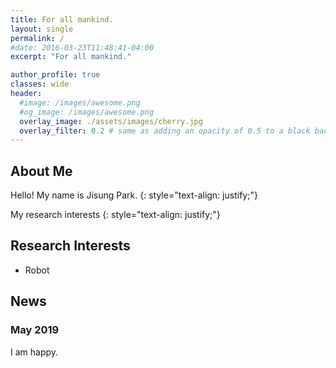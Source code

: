 ```yaml
---
title: For all mankind.
layout: single
permalink: /
#date: 2016-03-23T11:48:41-04:00
excerpt: "For all mankind."  

author_profile: true
classes: wide
header:
  #image: /images/awesome.png
  #og_image: /images/awesome.png
  overlay_image: ./assets/images/cherry.jpg
  overlay_filter: 0.2 # same as adding an opacity of 0.5 to a black background
---
```

## About Me
Hello! My name is Jisung Park.
{: style="text-align: justify;"}

My research interests 
{: style="text-align: justify;"}

## Research Interests
* Robot


## News  
### May 2019  
I am happy.
